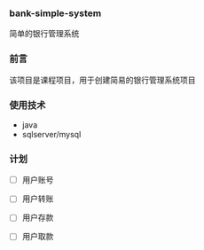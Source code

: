 ### bank-simple-system
简单的银行管理系统

### 前言
该项目是课程项目，用于创建简易的银行管理系统项目

### 使用技术

* java
* sqlserver/mysql

### 计划

* [ ] 用户账号
* [ ] 用户转账
* [ ] 用户存款
* [ ] 用户取款





